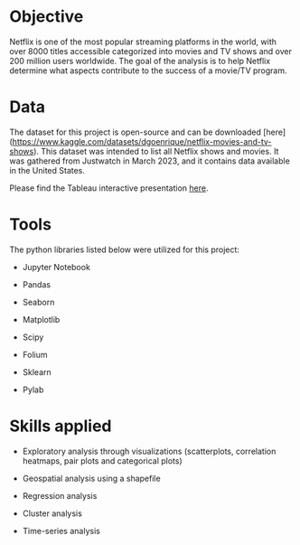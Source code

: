 # Objective
Netflix is one of the most popular streaming platforms in the world, with over 8000 titles accessible categorized into movies and TV shows and over 200 million users worldwide.
The goal of the analysis is to help Netflix determine what aspects contribute to the success of a movie/TV program.
# Data
The dataset for this project is open-source and can be downloaded [here] (https://www.kaggle.com/datasets/dgoenrique/netflix-movies-and-tv-shows).
This dataset was intended to list all Netflix shows and movies. It was gathered from Justwatch in March 2023, and it contains data available in the United States.

Please find the Tableau interactive presentation [here](https://public.tableau.com/app/profile/francesca.d.angelo6034/viz/Netflixstoryboard/NetflixStoryboard).

# Tools
The python libraries listed below were utilized for this project:
- Jupyter Notebook
* Pandas
+ Seaborn
- Matplotlib
* Scipy
+ Folium
- Sklearn
* Pylab
# Skills applied
+ Exploratory analysis through visualizations (scatterplots, correlation heatmaps, pair plots and categorical plots)
* Geospatial analysis using a shapefile
- Regression analysis
* Cluster analysis
+ Time-series analysis
